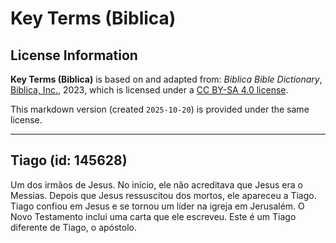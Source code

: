 # Key Terms (Biblica)

## License Information

**Key Terms (Biblica)** is based on and adapted from: _Biblica Bible Dictionary_, [Biblica, Inc.](https://www.biblica.com/), 2023, which is licensed under a [CC BY-SA 4.0 license](https://creativecommons.org/licenses/by-sa/4.0/legalcode.en).

This markdown version (created `2025-10-20`) is provided under the same license.



--------------------------------

## Tiago (id: 145628)

Um dos irmãos de Jesus. No início, ele não acreditava que Jesus era o Messias. Depois que Jesus ressuscitou dos mortos, ele apareceu a Tiago. Tiago confiou em Jesus e se tornou um líder na igreja em Jerusalém. O Novo Testamento inclui uma carta que ele escreveu. Este é um Tiago diferente de Tiago, o apóstolo.


